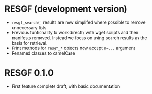 # RESGF (development version)

* `resgf_search()` results are now simplifed where possible to remove unnecessary lists
* Previous funtionality to work directly with wget scripts and their manifests removed. Instead we focus on using search results as the
  basis for retrieval.
* Print methods for `resgf_*` objects now accept `n=...` argument
* Renamed classes to camelCase

# RESGF 0.1.0

* First feature complete draft, with basic documentation
